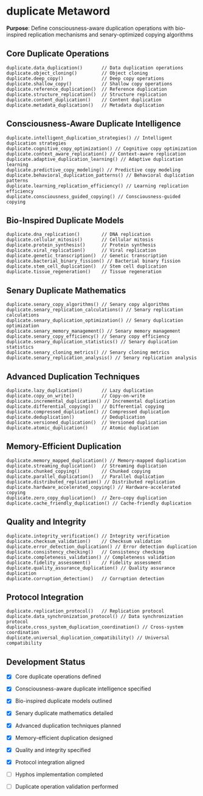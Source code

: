 # duplicate Metaword

**Purpose**: Define consciousness-aware duplication operations with bio-inspired replication mechanisms and senary-optimized copying algorithms

## Core Duplicate Operations

```hyphos
duplicate.data_duplication()       // Data duplication operations
duplicate.object_cloning()         // Object cloning
duplicate.deep_copy()              // Deep copy operations
duplicate.shallow_copy()           // Shallow copy operations
duplicate.reference_duplication()  // Reference duplication
duplicate.structure_replication()  // Structure replication
duplicate.content_duplication()    // Content duplication
duplicate.metadata_duplication()   // Metadata duplication
```

## Consciousness-Aware Duplicate Intelligence

```hyphos
duplicate.intelligent_duplication_strategies() // Intelligent duplication strategies
duplicate.cognitive_copy_optimization() // Cognitive copy optimization
duplicate.context_aware_replication() // Context-aware replication
duplicate.adaptive_duplication_learning() // Adaptive duplication learning
duplicate.predictive_copy_modeling() // Predictive copy modeling
duplicate.behavioral_duplication_patterns() // Behavioral duplication patterns
duplicate.learning_replication_efficiency() // Learning replication efficiency
duplicate.consciousness_guided_copying() // Consciousness-guided copying
```

## Bio-Inspired Duplicate Models

```hyphos
duplicate.dna_replication()        // DNA replication
duplicate.cellular_mitosis()       // Cellular mitosis
duplicate.protein_synthesis()      // Protein synthesis
duplicate.viral_replication()      // Viral replication
duplicate.genetic_transcription()  // Genetic transcription
duplicate.bacterial_binary_fission() // Bacterial binary fission
duplicate.stem_cell_duplication()  // Stem cell duplication
duplicate.tissue_regeneration()    // Tissue regeneration
```

## Senary Duplicate Mathematics

```hyphos
duplicate.senary_copy_algorithms() // Senary copy algorithms
duplicate.senary_replication_calculations() // Senary replication calculations
duplicate.senary_duplication_optimization() // Senary duplication optimization
duplicate.senary_memory_management() // Senary memory management
duplicate.senary_copy_efficiency() // Senary copy efficiency
duplicate.senary_duplication_statistics() // Senary duplication statistics
duplicate.senary_cloning_metrics() // Senary cloning metrics
duplicate.senary_replication_analysis() // Senary replication analysis
```

## Advanced Duplication Techniques

```hyphos
duplicate.lazy_duplication()       // Lazy duplication
duplicate.copy_on_write()          // Copy-on-write
duplicate.incremental_duplication() // Incremental duplication
duplicate.differential_copying()   // Differential copying
duplicate.compressed_duplication() // Compressed duplication
duplicate.deduplication()          // Deduplication
duplicate.versioned_duplication()  // Versioned duplication
duplicate.atomic_duplication()     // Atomic duplication
```

## Memory-Efficient Duplication

```hyphos
duplicate.memory_mapped_duplication() // Memory-mapped duplication
duplicate.streaming_duplication()  // Streaming duplication
duplicate.chunked_copying()        // Chunked copying
duplicate.parallel_duplication()   // Parallel duplication
duplicate.distributed_replication() // Distributed replication
duplicate.hardware_accelerated_copying() // Hardware-accelerated copying
duplicate.zero_copy_duplication()  // Zero-copy duplication
duplicate.cache_friendly_duplication() // Cache-friendly duplication
```

## Quality and Integrity

```hyphos
duplicate.integrity_verification() // Integrity verification
duplicate.checksum_validation()    // Checksum validation
duplicate.error_detection_duplication() // Error detection duplication
duplicate.consistency_checking()   // Consistency checking
duplicate.completeness_validation() // Completeness validation
duplicate.fidelity_assessment()    // Fidelity assessment
duplicate.quality_assurance_duplication() // Quality assurance duplication
duplicate.corruption_detection()   // Corruption detection
```

## Protocol Integration

```hyphos
duplicate.replication_protocol()   // Replication protocol
duplicate.data_synchronization_protocol() // Data synchronization protocol
duplicate.cross_system_duplication_coordination() // Cross-system coordination
duplicate.universal_duplication_compatibility() // Universal compatibility
```

## Development Status

- [x] Core duplicate operations defined
- [x] Consciousness-aware duplicate intelligence specified
- [x] Bio-inspired duplicate models outlined
- [x] Senary duplicate mathematics detailed
- [x] Advanced duplication techniques planned
- [x] Memory-efficient duplication designed
- [x] Quality and integrity specified
- [x] Protocol integration aligned
- [ ] Hyphos implementation completed
- [ ] Duplicate operation validation performed

